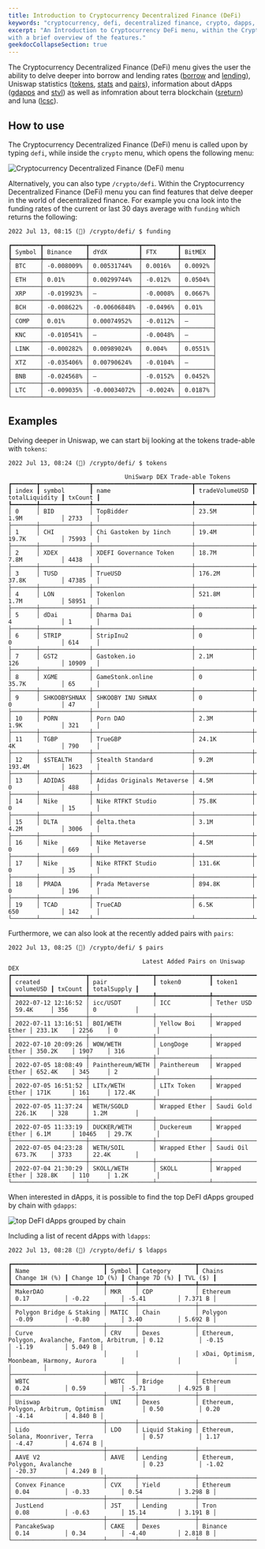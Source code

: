 ```yaml
---
title: Introduction to Cryptocurrency Decentralized Finance (DeFi)
keywords: "cryptocurrency, defi, decentralized finance, crypto, dapps, uniswap, funding, luna, terra, blockchain"
excerpt: "An Introduction to Cryptocurrency DeFi menu, within the Cryptocurrency Menu,
with a brief overview of the features."
geekdocCollapseSection: true
---
```


The Cryptocurrency Decentralized Finance (DeFi) menu gives the user the ability to delve deeper into borrow and lending rates
(<a href="https://openbb-finance.github.io/OpenBBTerminal/terminal/crypto/defi/borrow/" target="_blank">borrow</a> and <a href="https://openbb-finance.github.io/OpenBBTerminal/terminal/crypto/defi/lending/" target="_blank">lending</a>),
Uniswap statistics (<a href="https://openbb-finance.github.io/OpenBBTerminal/terminal/crypto/defi/tokens/" target="_blank">tokens</a>, <a href="https://openbb-finance.github.io/OpenBBTerminal/terminal/crypto/defi/stats/" target="_blank">stats</a> and <a href="https://openbb-finance.github.io/OpenBBTerminal/terminal/crypto/defi/pairs/" target="_blank">pairs</a>),
information about dApps (<a href="https://openbb-finance.github.io/OpenBBTerminal/terminal/crypto/defi/gdapps/" target="_blank">gdapps</a> and <a href="https://openbb-finance.github.io/OpenBBTerminal/terminal/crypto/defi/stvl/" target="_blank">stvl</a>)
as well as infomration about terra blockchain (<a href="https://openbb-finance.github.io/OpenBBTerminal/terminal/crypto/defi/sreturn/" target="_blank">sreturn</a>) and luna (<a href="https://openbb-finance.github.io/OpenBBTerminal/terminal/crypto/defi/lcsc/" target="_blank">lcsc</a>).

## How to use

The Cryptocurrency Decentralized Finance (DeFi) menu is called upon by typing `defi`, while inside the `crypto` menu, which opens the following menu:

![Cryptocurrency Decentralized Finance (DeFi) menu](https://user-images.githubusercontent.com/46355364/178734540-716f2232-20a4-4f31-b8a8-10c0badfd5dd.png)

Alternatively, you can also type `/crypto/defi`. Within the Cryptocurrency Decentralized Finance (DeFi) menu you can
find features that delve deeper in the world of decentralized finance. For example you cna look into the funding rates
of the current or last 30 days average with `funding` which returns the following:

```
2022 Jul 13, 08:15 (🦋) /crypto/defi/ $ funding

┏━━━━━━━━┳━━━━━━━━━━━━┳━━━━━━━━━━━━━━┳━━━━━━━━━━┳━━━━━━━━━┓
┃ Symbol ┃ Binance    ┃ dYdX         ┃ FTX      ┃ BitMEX  ┃
┡━━━━━━━━╇━━━━━━━━━━━━╇━━━━━━━━━━━━━━╇━━━━━━━━━━╇━━━━━━━━━┩
│ BTC    │ -0.008009% │ 0.00531744%  │ 0.0016%  │ 0.0092% │
├────────┼────────────┼──────────────┼──────────┼─────────┤
│ ETH    │ 0.01%      │ 0.00299744%  │ -0.012%  │ 0.0504% │
├────────┼────────────┼──────────────┼──────────┼─────────┤
│ XRP    │ -0.019923% │ –            │ -0.0008% │ 0.0667% │
├────────┼────────────┼──────────────┼──────────┼─────────┤
│ BCH    │ -0.008622% │ -0.00606848% │ -0.0496% │ 0.01%   │
├────────┼────────────┼──────────────┼──────────┼─────────┤
│ COMP   │ 0.01%      │ 0.00074952%  │ -0.0112% │ –       │
├────────┼────────────┼──────────────┼──────────┼─────────┤
│ KNC    │ -0.010541% │ –            │ -0.0048% │ –       │
├────────┼────────────┼──────────────┼──────────┼─────────┤
│ LINK   │ -0.000282% │ 0.00989024%  │ 0.004%   │ 0.0551% │
├────────┼────────────┼──────────────┼──────────┼─────────┤
│ XTZ    │ -0.035406% │ 0.00790624%  │ -0.0104% │ –       │
├────────┼────────────┼──────────────┼──────────┼─────────┤
│ BNB    │ -0.024568% │ –            │ -0.0152% │ 0.0452% │
├────────┼────────────┼──────────────┼──────────┼─────────┤
│ LTC    │ -0.009035% │ -0.00034072% │ -0.0024% │ 0.0187% │
└────────┴────────────┴──────────────┴──────────┴─────────┘
```

## Examples

Delving deeper in Uniswap, we can start bij looking at the tokens trade-able with `tokens`:

```
2022 Jul 13, 08:24 (🦋) /crypto/defi/ $ tokens

                                 UniSwarp DEX Trade-able Tokens
┏━━━━━━━┳━━━━━━━━━━━━━━┳━━━━━━━━━━━━━━━━━━━━━━━━━━━━┳━━━━━━━━━━━━━━━━┳━━━━━━━━━━━━━━━━┳━━━━━━━━━┓
┃ index ┃ symbol       ┃ name                       ┃ tradeVolumeUSD ┃ totalLiquidity ┃ txCount ┃
┡━━━━━━━╇━━━━━━━━━━━━━━╇━━━━━━━━━━━━━━━━━━━━━━━━━━━━╇━━━━━━━━━━━━━━━━╇━━━━━━━━━━━━━━━━╇━━━━━━━━━┩
│ 0     │ BID          │ TopBidder                  │ 23.5M          │ 1.9M           │ 2733    │
├───────┼──────────────┼────────────────────────────┼────────────────┼────────────────┼─────────┤
│ 1     │ CHI          │ Chi Gastoken by 1inch      │ 19.4M          │ 19.7K          │ 75993   │
├───────┼──────────────┼────────────────────────────┼────────────────┼────────────────┼─────────┤
│ 2     │ XDEX         │ XDEFI Governance Token     │ 18.7M          │ 7.8M           │ 4438    │
├───────┼──────────────┼────────────────────────────┼────────────────┼────────────────┼─────────┤
│ 3     │ TUSD         │ TrueUSD                    │ 176.2M         │ 37.8K          │ 47385   │
├───────┼──────────────┼────────────────────────────┼────────────────┼────────────────┼─────────┤
│ 4     │ LON          │ Tokenlon                   │ 521.8M         │ 1.7M           │ 58951   │
├───────┼──────────────┼────────────────────────────┼────────────────┼────────────────┼─────────┤
│ 5     │ dDai         │ Dharma Dai                 │ 0              │ 4              │ 1       │
├───────┼──────────────┼────────────────────────────┼────────────────┼────────────────┼─────────┤
│ 6     │ STRIP        │ StripInu2                  │ 0              │ 0              │ 614     │
├───────┼──────────────┼────────────────────────────┼────────────────┼────────────────┼─────────┤
│ 7     │ GST2         │ Gastoken.io                │ 2.1M           │ 126            │ 10909   │
├───────┼──────────────┼────────────────────────────┼────────────────┼────────────────┼─────────┤
│ 8     │ XGME         │ GameStonk.online           │ 0              │ 35.7K          │ 65      │
├───────┼──────────────┼────────────────────────────┼────────────────┼────────────────┼─────────┤
│ 9     │ SHKOOBYSHNAX │ SHKOOBY INU SHNAX          │ 0              │ 0              │ 47      │
├───────┼──────────────┼────────────────────────────┼────────────────┼────────────────┼─────────┤
│ 10    │ PORN         │ Porn DAO                   │ 2.3M           │ 1.9K           │ 321     │
├───────┼──────────────┼────────────────────────────┼────────────────┼────────────────┼─────────┤
│ 11    │ TGBP         │ TrueGBP                    │ 24.1K          │ 4K             │ 790     │
├───────┼──────────────┼────────────────────────────┼────────────────┼────────────────┼─────────┤
│ 12    │ $STEALTH     │ Stealth Standard           │ 9.2M           │ 193.4M         │ 1623    │
├───────┼──────────────┼────────────────────────────┼────────────────┼────────────────┼─────────┤
│ 13    │ ADIDAS       │ Adidas Originals Metaverse │ 4.5M           │ 0              │ 488     │
├───────┼──────────────┼────────────────────────────┼────────────────┼────────────────┼─────────┤
│ 14    │ Nike         │ Nike RTFKT Studio          │ 75.8K          │ 0              │ 15      │
├───────┼──────────────┼────────────────────────────┼────────────────┼────────────────┼─────────┤
│ 15    │ DLTA         │ delta.theta                │ 3.1M           │ 4.2M           │ 3006    │
├───────┼──────────────┼────────────────────────────┼────────────────┼────────────────┼─────────┤
│ 16    │ Nike         │ Nike Metaverse             │ 4.5M           │ 0              │ 669     │
├───────┼──────────────┼────────────────────────────┼────────────────┼────────────────┼─────────┤
│ 17    │ Nike         │ Nike RTFKT Studio          │ 131.6K         │ 0              │ 35      │
├───────┼──────────────┼────────────────────────────┼────────────────┼────────────────┼─────────┤
│ 18    │ PRADA        │ Prada Metaverse            │ 894.8K         │ 0              │ 196     │
├───────┼──────────────┼────────────────────────────┼────────────────┼────────────────┼─────────┤
│ 19    │ TCAD         │ TrueCAD                    │ 6.5K           │ 650            │ 142     │
└───────┴──────────────┴────────────────────────────┴────────────────┴────────────────┴─────────┘
```

Furthermore, we can also look at the recently added pairs with `pairs`:

```
2022 Jul 13, 08:25 (🦋) /crypto/defi/ $ pairs

                                      Latest Added Pairs on Uniswap DEX
┏━━━━━━━━━━━━━━━━━━━━━┳━━━━━━━━━━━━━━━━━━┳━━━━━━━━━━━━━━━┳━━━━━━━━━━━━━━━┳━━━━━━━━━━━┳━━━━━━━━━┳━━━━━━━━━━━━━┓
┃ created             ┃ pair             ┃ token0        ┃ token1        ┃ volumeUSD ┃ txCount ┃ totalSupply ┃
┡━━━━━━━━━━━━━━━━━━━━━╇━━━━━━━━━━━━━━━━━━╇━━━━━━━━━━━━━━━╇━━━━━━━━━━━━━━━╇━━━━━━━━━━━╇━━━━━━━━━╇━━━━━━━━━━━━━┩
│ 2022-07-12 12:16:52 │ icc/USDT         │ ICC           │ Tether USD    │ 59.4K     │ 356     │ 0           │
├─────────────────────┼──────────────────┼───────────────┼───────────────┼───────────┼─────────┼─────────────┤
│ 2022-07-11 13:16:51 │ BOI/WETH         │ Yellow Boi    │ Wrapped Ether │ 233.1K    │ 2256    │ 0           │
├─────────────────────┼──────────────────┼───────────────┼───────────────┼───────────┼─────────┼─────────────┤
│ 2022-07-10 20:09:26 │ WOW/WETH         │ LongDoge      │ Wrapped Ether │ 350.2K    │ 1907    │ 316         │
├─────────────────────┼──────────────────┼───────────────┼───────────────┼───────────┼─────────┼─────────────┤
│ 2022-07-05 18:08:49 │ Painthereum/WETH │ Painthereum   │ Wrapped Ether │ 652.4K    │ 345     │ 2           │
├─────────────────────┼──────────────────┼───────────────┼───────────────┼───────────┼─────────┼─────────────┤
│ 2022-07-05 16:51:52 │ LITx/WETH        │ LITx Token    │ Wrapped Ether │ 171K      │ 161     │ 172.4K      │
├─────────────────────┼──────────────────┼───────────────┼───────────────┼───────────┼─────────┼─────────────┤
│ 2022-07-05 11:37:24 │ WETH/SGOLD       │ Wrapped Ether │ Saudi Gold    │ 226.1K    │ 328     │ 1.2M        │
├─────────────────────┼──────────────────┼───────────────┼───────────────┼───────────┼─────────┼─────────────┤
│ 2022-07-05 11:33:19 │ DUCKER/WETH      │ Duckereum     │ Wrapped Ether │ 6.1M      │ 10465   │ 29.7K       │
├─────────────────────┼──────────────────┼───────────────┼───────────────┼───────────┼─────────┼─────────────┤
│ 2022-07-05 04:23:28 │ WETH/SOIL        │ Wrapped Ether │ Saudi Oil     │ 673.7K    │ 3733    │ 22.4K       │
├─────────────────────┼──────────────────┼───────────────┼───────────────┼───────────┼─────────┼─────────────┤
│ 2022-07-04 21:30:29 │ SKOLL/WETH       │ SKOLL         │ Wrapped Ether │ 328.8K    │ 110     │ 1.2K        │
└─────────────────────┴──────────────────┴───────────────┴───────────────┴───────────┴─────────┴─────────────┘
```

When interested in dApps, it is possible to find the top DeFI dApps grouped by chain with `gdapps`:

![top DeFI dApps grouped by chain](https://user-images.githubusercontent.com/46355364/178734582-c9b96ce5-e0d5-4913-9e7d-ced35e4118d7.png)

Including a list of recent dApps with `ldapps`:

```
2022 Jul 13, 08:28 (🦋) /crypto/defi/ $ ldapps

┏━━━━━━━━━━━━━━━━━━━━━━━━━━┳━━━━━━━━┳━━━━━━━━━━━━━━━━┳━━━━━━━━━━━━━━━━━━━━━━━━━━━━━━━━━━━━━━━━━━━━━━━━━┳━━━━━━━━━━━━━━━┳━━━━━━━━━━━━━━━┳━━━━━━━━━━━━━━━┳━━━━━━━━━┓
┃ Name                     ┃ Symbol ┃ Category       ┃ Chains                                          ┃ Change 1H (%) ┃ Change 1D (%) ┃ Change 7D (%) ┃ TVL ($) ┃
┡━━━━━━━━━━━━━━━━━━━━━━━━━━╇━━━━━━━━╇━━━━━━━━━━━━━━━━╇━━━━━━━━━━━━━━━━━━━━━━━━━━━━━━━━━━━━━━━━━━━━━━━━━╇━━━━━━━━━━━━━━━╇━━━━━━━━━━━━━━━╇━━━━━━━━━━━━━━━╇━━━━━━━━━┩
│ MakerDAO                 │ MKR    │ CDP            │ Ethereum                                        │ 0.17          │ -0.22         │ -5.41         │ 7.371 B │
├──────────────────────────┼────────┼────────────────┼─────────────────────────────────────────────────┼───────────────┼───────────────┼───────────────┼─────────┤
│ Polygon Bridge & Staking │ MATIC  │ Chain          │ Polygon                                         │ -0.09         │ -0.80         │ 3.40          │ 5.692 B │
├──────────────────────────┼────────┼────────────────┼─────────────────────────────────────────────────┼───────────────┼───────────────┼───────────────┼─────────┤
│ Curve                    │ CRV    │ Dexes          │ Ethereum, Polygon, Avalanche, Fantom, Arbitrum, │ 0.12          │ -0.15         │ -1.19         │ 5.049 B │
│                          │        │                │ xDai, Optimism, Moonbeam, Harmony, Aurora       │               │               │               │         │
├──────────────────────────┼────────┼────────────────┼─────────────────────────────────────────────────┼───────────────┼───────────────┼───────────────┼─────────┤
│ WBTC                     │ WBTC   │ Bridge         │ Ethereum                                        │ 0.24          │ 0.59          │ -5.71         │ 4.925 B │
├──────────────────────────┼────────┼────────────────┼─────────────────────────────────────────────────┼───────────────┼───────────────┼───────────────┼─────────┤
│ Uniswap                  │ UNI    │ Dexes          │ Ethereum, Polygon, Arbitrum, Optimism           │ 0.50          │ 0.20          │ -4.14         │ 4.840 B │
├──────────────────────────┼────────┼────────────────┼─────────────────────────────────────────────────┼───────────────┼───────────────┼───────────────┼─────────┤
│ Lido                     │ LDO    │ Liquid Staking │ Ethereum, Solana, Moonriver, Terra              │ 0.57          │ 1.17          │ -4.47         │ 4.674 B │
├──────────────────────────┼────────┼────────────────┼─────────────────────────────────────────────────┼───────────────┼───────────────┼───────────────┼─────────┤
│ AAVE V2                  │ AAVE   │ Lending        │ Ethereum, Polygon, Avalanche                    │ 0.23          │ -1.02         │ -20.37        │ 4.249 B │
├──────────────────────────┼────────┼────────────────┼─────────────────────────────────────────────────┼───────────────┼───────────────┼───────────────┼─────────┤
│ Convex Finance           │ CVX    │ Yield          │ Ethereum                                        │ 0.04          │ -0.33         │ 0.54          │ 3.298 B │
├──────────────────────────┼────────┼────────────────┼─────────────────────────────────────────────────┼───────────────┼───────────────┼───────────────┼─────────┤
│ JustLend                 │ JST    │ Lending        │ Tron                                            │ 0.08          │ -0.63         │ 15.14         │ 3.191 B │
├──────────────────────────┼────────┼────────────────┼─────────────────────────────────────────────────┼───────────────┼───────────────┼───────────────┼─────────┤
│ PancakeSwap              │ CAKE   │ Dexes          │ Binance                                         │ 0.14          │ 0.34          │ -4.40         │ 2.818 B │
└──────────────────────────┴────────┴────────────────┴─────────────────────────────────────────────────┴───────────────┴───────────────┴───────────────┴─────────┘
```

